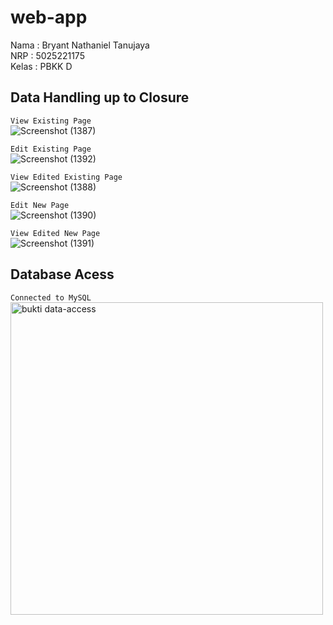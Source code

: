 # web-app

Nama    :   Bryant Nathaniel Tanujaya<br>
NRP     :   5025221175<br>
Kelas   :   PBKK D<br>

## Data Handling up to Closure

`View Existing Page`<br>
![Screenshot (1387)](https://github.com/user-attachments/assets/954e5aa0-b7d2-43ba-8259-2d574d9337e8)

`Edit Existing Page`<br>
![Screenshot (1392)](https://github.com/user-attachments/assets/0e7f4f33-aa15-42a6-9f37-02a0d0b03ce0)

`View Edited Existing Page`<br>
![Screenshot (1388)](https://github.com/user-attachments/assets/e98f6e24-6491-47c0-98c7-f84b537d5733)

`Edit New Page`<br>
![Screenshot (1390)](https://github.com/user-attachments/assets/73052320-e8a4-492d-baec-8777c79ffe4a)

`View Edited New Page`<br>
![Screenshot (1391)](https://github.com/user-attachments/assets/43dac0c9-459a-4493-8283-a8f9f0ed3661)

## Database Acess

`Connected to MySQL`<br>
<img width="500" alt="bukti data-access" src="https://github.com/user-attachments/assets/1ab5e15b-f450-482d-a8dd-ba8ec68944d1">
